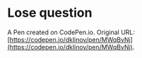 # Lose question

A Pen created on CodePen.io. Original URL: [https://codepen.io/dklinov/pen/MWqBvNj](https://codepen.io/dklinov/pen/MWqBvNj).

